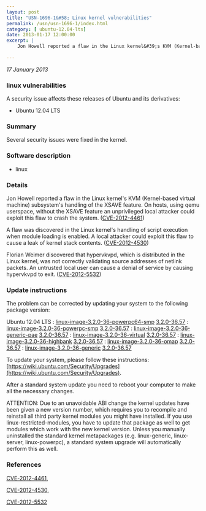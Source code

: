 ```yaml
---
layout: post
title: "USN-1696-1&#58; Linux kernel vulnerabilities"
permalink: /usn/usn-1696-1/index.html
category: [ ubuntu-12.04-lts]
date: 2013-01-17 12:00:00
excerpt: |
    Jon Howell reported a flaw in the Linux kernel&#39;s KVM (Kernel-based virtual machine) subsystem&#39;s handling of the XSAVE feature. On hosts, using qemu userspace, without the XSAVE feature an unprivileged local attacker could exploit this flaw to crash the system. ([CVE-2012-4461](http://people.ubuntu.com/~ubuntu-security/cve/CVE-2012-4461))
    
--- 
```

 
 

*17 January 2013*

### linux vulnerabilities

A security issue affects these releases of Ubuntu and its derivatives:

* Ubuntu 12.04 LTS

### Summary

Several security issues were fixed in the kernel. 

### Software description

* linux 

### Details

Jon Howell reported a flaw in the Linux kernel&#39;s KVM (Kernel-based virtual machine) subsystem&#39;s handling of the XSAVE feature. On hosts, using qemu userspace, without the XSAVE feature an unprivileged local attacker could exploit this flaw to crash the system. ([CVE-2012-4461](http://people.ubuntu.com/~ubuntu-security/cve/CVE-2012-4461))

A flaw was discovered in the Linux kernel&#39;s handling of script execution when module loading is enabled. A local attacker could exploit this flaw to cause a leak of kernel stack contents. ([CVE-2012-4530](http://people.ubuntu.com/~ubuntu-security/cve/CVE-2012-4530))

Florian Weimer discovered that hypervkvpd, which is distributed in the Linux kernel, was not correctly validating source addresses of netlink packets. An untrusted local user can cause a denial of service by causing hypervkvpd to exit. ([CVE-2012-5532](http://people.ubuntu.com/~ubuntu-security/cve/CVE-2012-5532)) 

### Update instructions

The problem can be corrected by updating your system to the following package version:

Ubuntu 12.04 LTS
 : [linux-image-3.2.0-36-powerpc64-smp](https://launchpad.net/ubuntu/+source/linux) <span> [3.2.0-36.57](https://launchpad.net/ubuntu/+source/linux/3.2.0-36.57) </span> 
 : [linux-image-3.2.0-36-powerpc-smp](https://launchpad.net/ubuntu/+source/linux) <span> [3.2.0-36.57](https://launchpad.net/ubuntu/+source/linux/3.2.0-36.57) </span> 
 : [linux-image-3.2.0-36-generic-pae](https://launchpad.net/ubuntu/+source/linux) <span> [3.2.0-36.57](https://launchpad.net/ubuntu/+source/linux/3.2.0-36.57) </span> 
 : [linux-image-3.2.0-36-virtual](https://launchpad.net/ubuntu/+source/linux) <span> [3.2.0-36.57](https://launchpad.net/ubuntu/+source/linux/3.2.0-36.57) </span> 
 : [linux-image-3.2.0-36-highbank](https://launchpad.net/ubuntu/+source/linux) <span> [3.2.0-36.57](https://launchpad.net/ubuntu/+source/linux/3.2.0-36.57) </span> 
 : [linux-image-3.2.0-36-omap](https://launchpad.net/ubuntu/+source/linux) <span> [3.2.0-36.57](https://launchpad.net/ubuntu/+source/linux/3.2.0-36.57) </span> 
 : [linux-image-3.2.0-36-generic](https://launchpad.net/ubuntu/+source/linux) <span> [3.2.0-36.57](https://launchpad.net/ubuntu/+source/linux/3.2.0-36.57) </span> 

To update your system, please follow these instructions: [https://wiki.ubuntu.com/Security/Upgrades](https://wiki.ubuntu.com/Security/Upgrades).

After a standard system update you need to reboot your computer to make all the necessary changes.

ATTENTION: Due to an unavoidable ABI change the kernel updates have been given a new version number, which requires you to recompile and reinstall all third party kernel modules you might have installed. If you use linux-restricted-modules, you have to update that package as well to get modules which work with the new kernel version. Unless you manually uninstalled the standard kernel metapackages (e.g. linux-generic, linux-server, linux-powerpc), a standard system upgrade will automatically perform this as well. 

### References

 
 [CVE-2012-4461](http://people.ubuntu.com/~ubuntu-security/cve/CVE-2012-4461), 

 [CVE-2012-4530](http://people.ubuntu.com/~ubuntu-security/cve/CVE-2012-4530), 

 [CVE-2012-5532](http://people.ubuntu.com/~ubuntu-security/cve/CVE-2012-5532)
 

